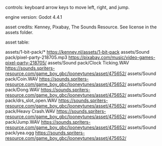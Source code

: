 controls: keyboard arrow keys to move left, right, and jump.

engine version: Godot 4.4.1

asset credits: Kenney, Pixabay, The Sounds Resource. See license in the assets folder.

asset table:

assets/1-bit-pack/*                      https://kenney.nl/assets/1-bit-pack
assets/Sound pack/pixel-party-218705.mp3 https://pixabay.com/music/video-games-pixel-party-218705/
assets/Sound pack/Clock Ticking.WAV      https://sounds.spriters-resource.com/game_boy_gbc/looneytunes/asset/475652/
assets/Sound pack/Coin.WAV               https://sounds.spriters-resource.com/game_boy_gbc/looneytunes/asset/475652/
assets/Sound pack/Dong.WAV               https://sounds.spriters-resource.com/game_boy_gbc/looneytunes/asset/475652/
assets/Sound pack/drs_slot_open.WAV      https://sounds.spriters-resource.com/game_boy_gbc/looneytunes/asset/475652/
assets/Sound pack/Heavy Crash.WAV        https://sounds.spriters-resource.com/game_boy_gbc/looneytunes/asset/475652/
assets/Sound pack/Jump.WAV               https://sounds.spriters-resource.com/game_boy_gbc/looneytunes/asset/475652/
assets/Sound pack/yea.ogg                https://sounds.spriters-resource.com/game_boy_gbc/looneytunes/asset/475652/